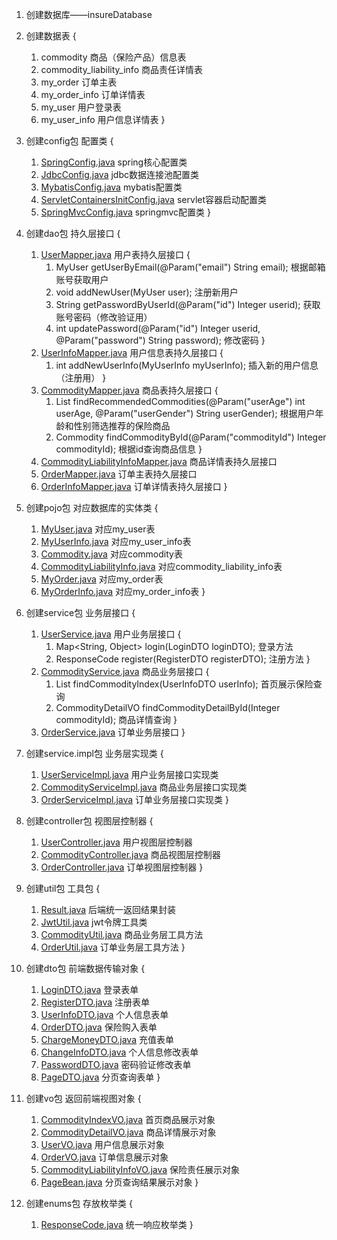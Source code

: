 1. 创建数据库——insureDatabase 

2. 创建数据表
{
   1. commodity 商品（保险产品）信息表
   2. commodity_liability_info 商品责任详情表
   3. my_order 订单主表
   4. my_order_info 订单详情表
   5. my_user 用户登录表
   6. my_user_info 用户信息详情表
}
   
3. 创建config包 配置类
{
   1. [SpringConfig.java](src/main/java/com/seiryo/config/SpringConfig.java) spring核心配置类
   2. [JdbcConfig.java](src/main/java/com/seiryo/config/JdbcConfig.java) jdbc数据连接池配置类
   3. [MybatisConfig.java](src/main/java/com/seiryo/config/MybatisConfig.java) mybatis配置类
   4. [ServletContainersInitConfig.java](src/main/java/com/seiryo/config/ServletContainersInitConfig.java) servlet容器启动配置类
   5. [SpringMvcConfig.java](src/main/java/com/seiryo/config/SpringMvcConfig.java) springmvc配置类
}
   
4. 创建dao包 持久层接口
{
    1. [UserMapper.java](src/main/java/com/seiryo/dao/UserMapper.java) 用户表持久层接口
    {
       1. MyUser getUserByEmail(@Param("email") String email); 根据邮箱账号获取用户
       2. void addNewUser(MyUser user); 注册新用户
       3. String getPasswordByUserId(@Param("id") Integer userid); 获取账号密码（修改验证用）
       4. int updatePassword(@Param("id") Integer userid, @Param("password") String password); 修改密码
    }
    2. [UserInfoMapper.java](src/main/java/com/seiryo/dao/UserInfoMapper.java) 用户信息表持久层接口
    {
       1. int addNewUserInfo(MyUserInfo myUserInfo); 插入新的用户信息（注册用） 
    }
    3. [CommodityMapper.java](src/main/java/com/seiryo/dao/CommodityMapper.java) 商品表持久层接口
    {
       1. List<Commodity> findRecommendedCommodities(@Param("userAge") int userAge, @Param("userGender") String userGender); 根据用户年龄和性别筛选推荐的保险商品
       2. Commodity findCommodityById(@Param("commodityId") Integer commodityId); 根据id查询商品信息
    }
    4. [CommodityLiabilityInfoMapper.java](src/main/java/com/seiryo/dao/CommodityLiabilityInfoMapper.java) 商品详情表持久层接口
    5. [OrderMapper.java](src/main/java/com/seiryo/dao/OrderMapper.java) 订单主表持久层接口
    6. [OrderInfoMapper.java](src/main/java/com/seiryo/dao/OrderInfoMapper.java) 订单详情表持久层接口
}

5. 创建pojo包 对应数据库的实体类
{
    1. [MyUser.java](src/main/java/com/seiryo/pojo/MyUser.java) 对应my_user表
    2. [MyUserInfo.java](src/main/java/com/seiryo/pojo/MyUserInfo.java) 对应my_user_info表
    3. [Commodity.java](src/main/java/com/seiryo/pojo/Commodity.java) 对应commodity表 
    4. [CommodityLiabilityInfo.java](src/main/java/com/seiryo/pojo/CommodityLiabilityInfo.java) 对应commodity_liability_info表
    5. [MyOrder.java](src/main/java/com/seiryo/pojo/MyOrder.java) 对应my_order表
    6. [MyOrderInfo.java](src/main/java/com/seiryo/pojo/MyOrderInfo.java) 对应my_order_info表
}
   
6. 创建service包 业务层接口
{
    1. [UserService.java](src/main/java/com/seiryo/service/UserService.java) 用户业务层接口
    {
        1. Map<String, Object> login(LoginDTO loginDTO); 登录方法
        2. ResponseCode register(RegisterDTO registerDTO); 注册方法
    }
    2. [CommodityService.java](src/main/java/com/seiryo/service/CommodityService.java) 商品业务层接口
    {
        1. List<CommodityIndexVO> findCommodityIndex(UserInfoDTO userInfo); 首页展示保险查询
        2. CommodityDetailVO findCommodityDetailById(Integer commodityId); 商品详情查询
    }
    3. [OrderService.java](src/main/java/com/seiryo/service/OrderService.java) 订单业务层接口 
}
   
7. 创建service.impl包 业务层实现类
{
    1. [UserServiceImpl.java](src/main/java/com/seiryo/service/impl/UserServiceImpl.java) 用户业务层接口实现类
    2. [CommodityServiceImpl.java](src/main/java/com/seiryo/service/impl/CommodityServiceImpl.java) 商品业务层接口实现类 
    3. [OrderServiceImpl.java](src/main/java/com/seiryo/service/impl/OrderServiceImpl.java) 订单业务层接口实现类
}
   
8. 创建controller包 视图层控制器
{
    1. [UserController.java](src/main/java/com/seiryo/controller/UserController.java) 用户视图层控制器
    2. [CommodityController.java](src/main/java/com/seiryo/controller/CommodityController.java) 商品视图层控制器
    3. [OrderController.java](src/main/java/com/seiryo/controller/OrderController.java) 订单视图层控制器
}

9. 创建util包 工具包
{
    1. [Result.java](src/main/java/com/seiryo/util/Result.java) 后端统一返回结果封装
    2. [JwtUtil.java](src/main/java/com/seiryo/util/JwtUtil.java) jwt令牌工具类 
    3. [CommodityUtil.java](src/main/java/com/seiryo/util/CommodityUtil.java) 商品业务层工具方法 
    4. [OrderUtil.java](src/main/java/com/seiryo/util/OrderUtil.java) 订单业务层工具方法
}
   
10. 创建dto包 前端数据传输对象
{
    1. [LoginDTO.java](src/main/java/com/seiryo/dto/LoginDTO.java) 登录表单
    2. [RegisterDTO.java](src/main/java/com/seiryo/dto/RegisterDTO.java) 注册表单
    3. [UserInfoDTO.java](src/main/java/com/seiryo/dto/UserInfoDTO.java) 个人信息表单
    4. [OrderDTO.java](src/main/java/com/seiryo/dto/OrderDTO.java) 保险购入表单
    5. [ChargeMoneyDTO.java](src/main/java/com/seiryo/dto/ChargeMoneyDTO.java) 充值表单
    6. [ChangeInfoDTO.java](src/main/java/com/seiryo/dto/ChangeInfoDTO.java) 个人信息修改表单
    7. [PasswordDTO.java](src/main/java/com/seiryo/dto/PasswordDTO.java) 密码验证修改表单
    8. [PageDTO.java](src/main/java/com/seiryo/dto/PageDTO.java) 分页查询表单
}

11. 创建vo包 返回前端视图对象
{
    1. [CommodityIndexVO.java](src/main/java/com/seiryo/vo/CommodityIndexVO.java) 首页商品展示对象
    2. [CommodityDetailVO.java](src/main/java/com/seiryo/vo/CommodityDetailVO.java) 商品详情展示对象
    3. [UserVO.java](src/main/java/com/seiryo/vo/UserVO.java) 用户信息展示对象
    4. [OrderVO.java](src/main/java/com/seiryo/vo/OrderVO.java) 订单信息展示对象
    5. [CommodityLiabilityInfoVO.java](src/main/java/com/seiryo/vo/CommodityLiabilityInfoVO.java) 保险责任展示对象
    6. [PageBean.java](src/main/java/com/seiryo/vo/PageBean.java) 分页查询结果展示对象
}

12. 创建enums包 存放枚举类
{
    1. [ResponseCode.java](src/main/java/com/seiryo/enums/ResponseCode.java) 统一响应枚举类
}

